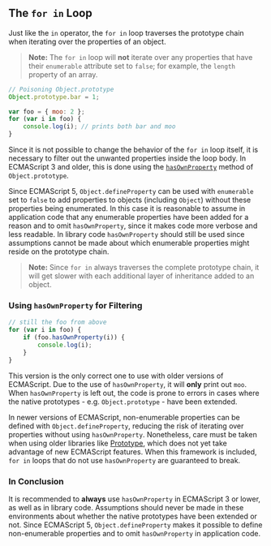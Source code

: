 ## The `for in` Loop

Just like the `in` operator, the `for in` loop traverses the prototype
chain when iterating over the properties of an object.

> **Note:** The `for in` loop will **not** iterate over any properties that
> have their `enumerable` attribute set to `false`; for example, the `length`
> property of an array.

```javascript
// Poisoning Object.prototype
Object.prototype.bar = 1;

var foo = { moo: 2 };
for (var i in foo) {
	console.log(i); // prints both bar and moo
}
```

Since it is not possible to change the behavior of the `for in` loop itself, it
is necessary to filter out the unwanted properties inside the loop body. In
ECMAScript 3 and older, this is done using the [`hasOwnProperty`](#object.hasownproperty)
method of `Object.prototype`.

Since ECMAScript 5, `Object.defineProperty` can be used with
`enumerable` set to `false` to add properties to objects (including `Object`)
without these properties being enumerated. In this case it is reasonable
to assume in application code that any enumerable properties have been added
for a reason and to omit `hasOwnProperty`, since it makes code more verbose and less
readable. In library code `hasOwnProperty` should still be used since
assumptions cannot be made about which enumerable properties might reside
on the prototype chain.

> **Note:** Since `for in` always traverses the complete prototype chain, it
> will get slower with each additional layer of inheritance added to an object.

### Using `hasOwnProperty` for Filtering

```javascript
// still the foo from above
for (var i in foo) {
	if (foo.hasOwnProperty(i)) {
		console.log(i);
	}
}
```

This version is the only correct one to use with older versions of ECMAScript.
Due to the use of `hasOwnProperty`, it will **only** print out `moo`.
When `hasOwnProperty` is left out, the code is prone to errors in cases where
the native prototypes - e.g. `Object.prototype` -
have been extended.

In newer versions of ECMAScript, non-enumerable properties can be defined with
`Object.defineProperty`, reducing the risk of iterating over properties without
using `hasOwnProperty`. Nonetheless, care must be taken when using older
libraries like [Prototype][1], which does not yet take advantage of new ECMAScript features.
When this framework is included, `for in` loops that do not use
`hasOwnProperty` are guaranteed to break.

### In Conclusion

It is recommended to **always** use `hasOwnProperty` in ECMAScript 3 or lower, as well as
in library code. Assumptions should never be made in these environments about whether
the native prototypes have been extended or not. Since ECMAScript 5, `Object.defineProperty`
makes it possible to define non-enumerable properties and to omit `hasOwnProperty` in
application code.

[1]: http://www.prototypejs.org/
